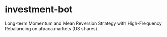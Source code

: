 # investment-bot
Long-term Momentum and Mean Reversion Strategy with High-Frequency Rebalancing on alpaca.markets (US shares)
